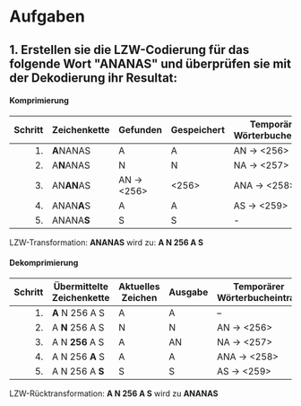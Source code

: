 # Aufgaben
## 1. Erstellen sie die LZW-Codierung für das folgende Wort "ANANAS" und überprüfen sie mit der Dekodierung ihr Resultat:

#### Komprimierung

| Schritt | Zeichenkette | Gefunden | Gespeichert | Temporärer Wörterbucheintrag      |
|--------:|--------------|----------|-------------|-----------------------------------|
| 1.      | **A**NANAS   | A        | A           | AN → <256>                        |
| 2.      | A**N**ANAS   | N        | N           | NA → <257>                        |
| 3.      | AN**AN**AS   | AN → <256> | <256>    | ANA → <258>                       |
| 4.      | ANAN**A**S   | A        | A           | AS  → <259>                       |
| 5.      | ANANA**S**   | S        | S           | -                                 |

LZW-Transformation:
**ANANAS** wird zu: **A N 256 A S**

#### Dekomprimierung

| Schritt | Übermittelte Zeichenkette | Aktuelles Zeichen  | Ausgabe | Temporärer Wörterbucheintrag |
|--------:|----------------------------|-------------------|---------|-------------------------------|
| 1.      | **A** N 256 A S            | A                 | A       | –                             |
| 2.      | A **N** 256 A S            | N                 | N       | AN → <256>                    |
| 3.      | A N **256** A S            | A                 | AN      | NA → <257>                    |
| 4.      | A N 256 **A** S            | A                 | A       | ANA → <258>                   |
| 5.      | A N 256 A **S**            | S                 | S       | AS → <259>                    |

LZW-Rücktransformation:
**A N 256 A S** wird zu **ANANAS**
